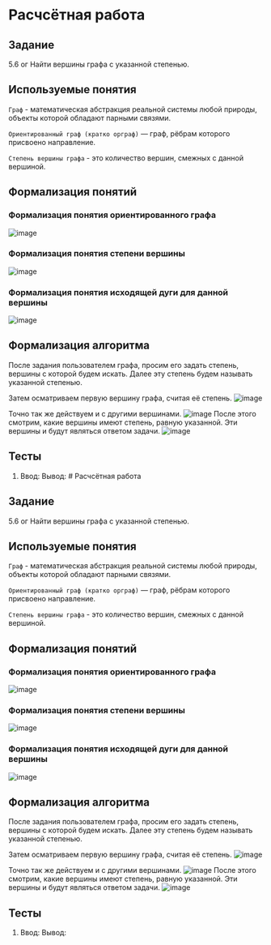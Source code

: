 # Расчсётная работа
## Задание
5.6 ог Найти вершины графа с указанной степенью.
## Используемые понятия
`Граф` - математическая абстракция реальной системы любой природы, объекты которой обладают парными связями.

`Ориентированный граф (кратко орграф)` — граф, рёбрам которого присвоено направление.

`Степень вершины графа` - это количество вершин, смежных с данной вершиной.
## Формализация понятий
### Формализация понятия ориентированного графа
![image](https://github.com/iis-32170x/RPIIS/assets/147268285/c68fc1e1-0eae-47cf-9ecf-da029274eef0)
### Формализация понятия степени вершины
![image](https://github.com/iis-32170x/RPIIS/assets/147268285/4e53cf4b-8d5f-46bf-a728-137898285bd2)
### Формализация понятия исходящей дуги для данной вершины
![image](https://github.com/iis-32170x/RPIIS/assets/147268285/a4e3db23-af50-4455-a192-52e9c58751d1)
## Формализация алгоритма
После задания пользователем графа, просим его задать степень, вершины с которой будем искать. Далее эту степень будем называть указанной степенью.

Затем осматриваем первую вершину графа, считая её степень.
![image](https://github.com/iis-32170x/RPIIS/assets/147268285/ac2a8ff0-941a-472b-a259-cbd17736aafd)

Точно так же действуем и с другими вершинами.
![image](https://github.com/iis-32170x/RPIIS/assets/147268285/83295344-ac48-4af2-9021-d976ef8216a3)
После этого смотрим, какие вершины имеют степень, равную указанной. Эти вершины и будут являться ответом задачи.
![image](https://github.com/iis-32170x/RPIIS/assets/147268285/a67c5be9-d46f-4a96-90f4-b4d5b82a8d11)
## Тесты
1. Ввод:
      Вывод: # Расчсётная работа
## Задание
5.6 ог Найти вершины графа с указанной степенью.
## Используемые понятия
`Граф` - математическая абстракция реальной системы любой природы, объекты которой обладают парными связями.

`Ориентированный граф (кратко орграф)` — граф, рёбрам которого присвоено направление.

`Степень вершины графа` - это количество вершин, смежных с данной вершиной.
## Формализация понятий
### Формализация понятия ориентированного графа
![image](https://github.com/iis-32170x/RPIIS/assets/147268285/c68fc1e1-0eae-47cf-9ecf-da029274eef0)
### Формализация понятия степени вершины
![image](https://github.com/iis-32170x/RPIIS/assets/147268285/4e53cf4b-8d5f-46bf-a728-137898285bd2)
### Формализация понятия исходящей дуги для данной вершины
![image](https://github.com/iis-32170x/RPIIS/assets/147268285/a4e3db23-af50-4455-a192-52e9c58751d1)
## Формализация алгоритма
После задания пользователем графа, просим его задать степень, вершины с которой будем искать. Далее эту степень будем называть указанной степенью.

Затем осматриваем первую вершину графа, считая её степень.
![image](https://github.com/iis-32170x/RPIIS/assets/147268285/ac2a8ff0-941a-472b-a259-cbd17736aafd)

Точно так же действуем и с другими вершинами.
![image](https://github.com/iis-32170x/RPIIS/assets/147268285/83295344-ac48-4af2-9021-d976ef8216a3)
После этого смотрим, какие вершины имеют степень, равную указанной. Эти вершины и будут являться ответом задачи.
![image](https://github.com/iis-32170x/RPIIS/assets/147268285/a67c5be9-d46f-4a96-90f4-b4d5b82a8d11)
## Тесты
1. Ввод:
      Вывод: 
